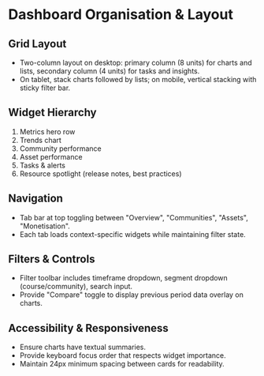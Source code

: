 # Dashboard Organisation & Layout

## Grid Layout
- Two-column layout on desktop: primary column (8 units) for charts and lists, secondary column (4 units) for tasks and insights.
- On tablet, stack charts followed by lists; on mobile, vertical stacking with sticky filter bar.

## Widget Hierarchy
1. Metrics hero row
2. Trends chart
3. Community performance
4. Asset performance
5. Tasks & alerts
6. Resource spotlight (release notes, best practices)

## Navigation
- Tab bar at top toggling between "Overview", "Communities", "Assets", "Monetisation".
- Each tab loads context-specific widgets while maintaining filter state.

## Filters & Controls
- Filter toolbar includes timeframe dropdown, segment dropdown (course/community), search input.
- Provide "Compare" toggle to display previous period data overlay on charts.

## Accessibility & Responsiveness
- Ensure charts have textual summaries.
- Provide keyboard focus order that respects widget importance.
- Maintain 24px minimum spacing between cards for readability.
